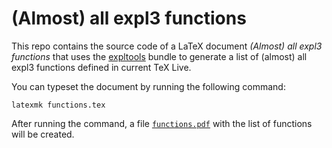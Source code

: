 # (Almost) all expl3 functions

This repo contains the source code of a LaTeX document *(Almost) all expl3
functions* that uses the [expltools][2] bundle to generate a list of (almost)
all expl3 functions defined in current TeX Live.

You can typeset the document by running the following command:

```
latexmk functions.tex
```

After running the command, a file [`functions.pdf`][1] with the list of
functions will be created.

 [1]: https://github.com/witiko/explcheck-functions/releases/download/latest/functions.pdf
 [2]: https://ctan.org/pkg/expltools
